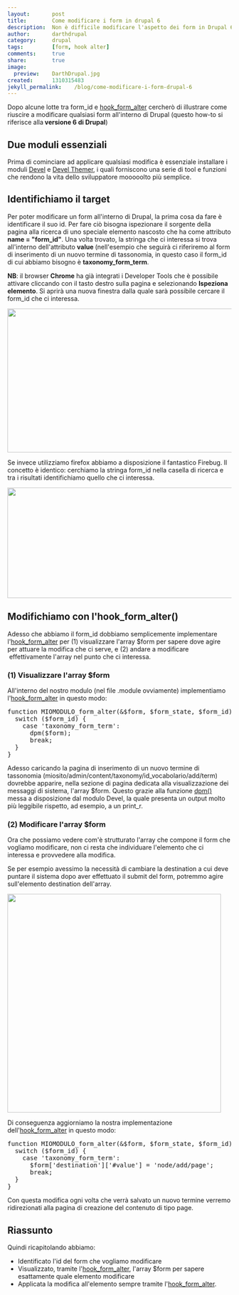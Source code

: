 ```yaml
---
layout:       post
title:        Come modificare i form in drupal 6
description:  Non è difficile modificare l'aspetto dei form in Drupal 6, vediamo nel dettaglio come poterlo fare
author:       darthdrupal
category:     drupal
tags:         [form, hook alter]
comments:     true
share:        true
image:        
  preview:    DarthDrupal.jpg
created:      1310315483
jekyll_permalink:    /blog/come-modificare-i-form-drupal-6
---
```

<p>Dopo alcune lotte tra form_id e <a href="http://api.drupal.org/api/drupal/developer--hooks--core.php/function/hook_form_alter/6">hook_form_alter</a> cercherò di illustrare come riuscire a modificare qualsiasi form all'interno di Drupal (questo how-to si riferisce alla<strong> versione 6 di Drupal</strong>)</p><p><!--break--></p><h2><strong>Due moduli essenziali</strong></h2><p>Prima di cominciare ad applicare qualsiasi modifica è essenziale installare i moduli&nbsp;<a href="http://drupal.org/project/devel">Devel</a>&nbsp;e <a href="http://drupal.org/project/devel_themer">Devel Themer</a>, i quali forniscono una serie di tool e funzioni che rendono la vita dello sviluppatore mooooolto più semplice.</p><h2><strong>Identifichiamo il target</strong></h2><p>Per poter modificare un form all'interno di Drupal, la prima cosa da fare è identificare il suo id. Per fare ciò bisogna ispezionare il sorgente della pagina alla ricerca di uno speciale elemento nascosto che ha come attributo <strong>name = "form_id"</strong>. Una volta trovato, la stringa che ci interessa si trova all'interno dell'attributo <strong>value </strong>(nell'esempio che seguirà ci riferiremo al form di inserimento di un nuovo termine di tassonomia, in questo caso il form_id di cui abbiamo bisogno è <strong>taxonomy_form_term</strong>.</p><p><strong>NB</strong>: il browser <strong>Chrome</strong> ha già integrati i Developer Tools che è possibile attivare cliccando con il tasto destro sulla pagina e selezionando <strong>Ispeziona elemento</strong>. Si aprirà una nuova finestra dalla quale sarà possibile cercare il form_id che ci interessa.</p><p><img alt="" src="/images/form_id-chrome.jpg" style="width: 590px; height: 323px; "></p><p>Se invece utilizziamo firefox abbiamo a disposizione il fantastico Firebug. Il concetto è identico: cerchiamo la stringa form_id nella casella di ricerca e tra i risultati identifichiamo quello che ci interessa.</p><p><img alt="" src="/images/form_id-firefox.jpg" style="width: 590px; height: 248px; "></p><h2><strong>Modifichiamo con l'hook_form_alter()</strong></h2><p>Adesso che abbiamo il form_id dobbiamo semplicemente implementare l'<a href="http://api.drupal.org/api/drupal/developer--hooks--core.php/function/hook_form_alter/6">hook_form_alter</a> per (1) visualizzare l'array $form per sapere dove agire per attuare la modifica che ci serve, e (2) andare a modificare &nbsp;effettivamente l'array nel punto che ci interessa.</p><h3><strong>(1) Visualizzare l'array $form</strong></h3><p>All'interno del nostro modulo (nel file .module ovviamente) implementiamo l'<a href="http://api.drupal.org/api/drupal/developer--hooks--core.php/function/hook_form_alter/6">hook_form_alter</a> in questo modo:</p>
<pre language="php">function MIOMODULO_form_alter(&amp;$form, $form_state, $form_id) {
  switch ($form_id) {
    case 'taxonomy_form_term':
      dpm($form);
      break;
  }
}</pre>
<p>Adesso caricando la pagina di inserimento di un nuovo termine di tassonomia (miosito/admin/content/taxonomy/id_vocabolario/add/term) dovrebbe apparire, nella sezione di pagina dedicata alla visualizzazione dei messaggi di sistema, l'array $form. Questo grazie alla funzione <a href="http://api.lullabot.com/dpm">dpm()</a> messa a disposizione dal modulo Devel, la quale presenta un output molto più leggibile rispetto, ad esempio, a un print_r.</p><h3><strong>(2) Modificare l'array $form</strong></h3><p>Ora che possiamo vedere com'è strutturato l'array che compone il form che vogliamo modificare, non ci resta che individuare l'elemento che ci interessa e provvedere alla modifica.</p><p>Se per esempio avessimo la necessità di cambiare la destination a cui deve puntare il sistema dopo aver effettuato il submit del form, potremmo agire sull'elemento destination dell'array.</p><p class="rtecenter"><img alt="" src="/images/addterm_2.jpg" style="width: 480px; height: 491px; "></p><p class="rteleft">Di conseguenza aggiorniamo la nostra implementazione dell'<a href="http://api.drupal.org/api/drupal/developer--hooks--core.php/function/hook_form_alter/6">hook_form_alter</a> in questo modo:</p>
<pre language="php">function MIOMODULO_form_alter(&amp;$form, $form_state, $form_id) {
  switch ($form_id) {
    case 'taxonomy_form_term':
      $form['destination']['#value'] = 'node/add/page';
      break;
  }
}</pre>
<p>Con questa modifica ogni volta che verrà salvato un nuovo termine verremo ridirezionati alla pagina di creazione del contenuto di tipo page.</p><h2>Riassunto</h2><p>Quindi ricapitolando abbiamo:</p><ul><li>Identificato l'id del form che vogliamo modificare</li><li>Visualizzato, tramite l'<a href="http://api.drupal.org/api/drupal/developer--hooks--core.php/function/hook_form_alter/6">hook_form_alter</a>, l'array $form per sapere esattamente quale elemento modificare</li><li>Applicata la modifica all'elemento sempre tramite l'<a href="http://api.drupal.org/api/drupal/developer--hooks--core.php/function/hook_form_alter/6">hook_form_alter</a>.</li></ul>
